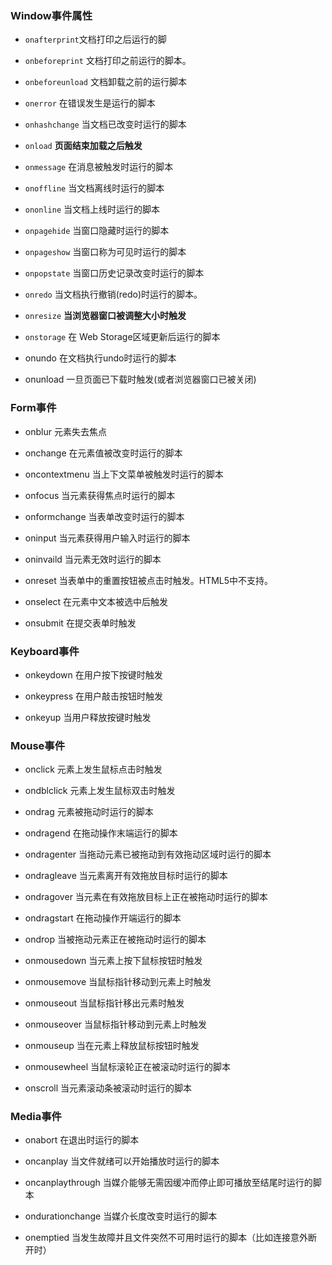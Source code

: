 ### Window事件属性
- `onafterprint`文档打印之后运行的脚

- `onbeforeprint`
文档打印之前运行的脚本。

- `onbeforeunload`
文档卸载之前的运行脚本

- `onerror`
在错误发生是运行的脚本

- `onhashchange`
当文档已改变时运行的脚本

- `onload`
**页面结束加载之后触发**

- `onmessage`
在消息被触发时运行的脚本
- `onoffline`
当文档离线时运行的脚本

- `ononline`
当文档上线时运行的脚本

- `onpagehide`
当窗口隐藏时运行的脚本

- `onpageshow`
当窗口称为可见时运行的脚本

- `onpopstate`
当窗口历史记录改变时运行的脚本

- `onredo`
当文档执行撤销(redo)时运行的脚本。
- `onresize`
**当浏览器窗口被调整大小时触发**
- `onstorage`
在 Web Storage区域更新后运行的脚本
- onundo
在文档执行undo时运行的脚本
- onunload
一旦页面已下载时触发(或者浏览器窗口已被关闭)

### Form事件
- onblur
元素失去焦点

- onchange
在元素值被改变时运行的脚本

- oncontextmenu
当上下文菜单被触发时运行的脚本

- onfocus
当元素获得焦点时运行的脚本

- onformchange
当表单改变时运行的脚本

- oninput
当元素获得用户输入时运行的脚本

- oninvaild
当元素无效时运行的脚本

- onreset
当表单中的重置按钮被点击时触发。HTML5中不支持。

- onselect
在元素中文本被选中后触发

- onsubmit
在提交表单时触发

### Keyboard事件
- onkeydown
在用户按下按键时触发

- onkeypress
在用户敲击按钮时触发

- onkeyup
当用户释放按键时触发


### Mouse事件
- onclick 
元素上发生鼠标点击时触发

- ondblclick
元素上发生鼠标双击时触发

- ondrag
元素被拖动时运行的脚本

- ondragend
在拖动操作末端运行的脚本

- ondragenter
当拖动元素已被拖动到有效拖动区域时运行的脚本

- ondragleave
当元素离开有效拖放目标时运行的脚本

- ondragover
当元素在有效拖放目标上正在被拖动时运行的脚本

- ondragstart
在拖动操作开端运行的脚本

- ondrop
当被拖动元素正在被拖动时运行的脚本

- onmousedown
当元素上按下鼠标按钮时触发

- onmousemove
当鼠标指针移动到元素上时触发

- onmouseout
当鼠标指针移出元素时触发

- onmouseover
当鼠标指针移动到元素上时触发

- onmouseup
当在元素上释放鼠标按钮时触发

- onmousewheel
当鼠标滚轮正在被滚动时运行的脚本

- onscroll
当元素滚动条被滚动时运行的脚本


### Media事件
- onabort
在退出时运行的脚本

- oncanplay
当文件就绪可以开始播放时运行的脚本

- oncanplaythrough
当媒介能够无需因缓冲而停止即可播放至结尾时运行的脚本

- ondurationchange 当媒介长度改变时运行的脚本

- onemptied
当发生故障并且文件突然不可用时运行的脚本（比如连接意外断开时）




